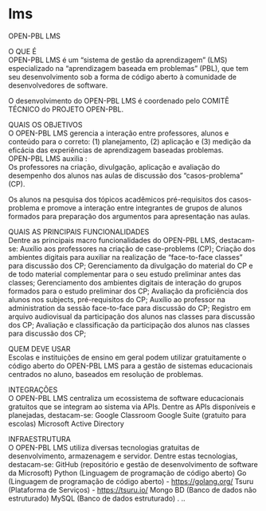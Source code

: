 # lms
OPEN-PBL LMS

O QUE É<br>
OPEN-PBL LMS é um “sistema de gestão da aprendizagem” (LMS) especializado na “aprendizagem baseada em problemas” (PBL), que tem seu desenvolvimento sob a forma de código aberto à comunidade de desenvolvedores de software. 

O desenvolvimento do OPEN-PBL LMS é coordenado pelo COMITÊ TÉCNICO do PROJETO OPEN-PBL.

QUAIS OS OBJETIVOS<br>
O OPEN-PBL LMS gerencia a interação entre professores, alunos e conteúdo para o correto: (1) planejamento, (2) aplicação e (3) medição da eficácia das experiências de aprendizagem baseadas problemas.<br>
OPEN-PBL LMS auxilia :<br>
Os professores na criação, divulgação, aplicação e avaliação do desempenho dos alunos nas aulas de discussão dos “casos-problema” (CP).<br>

Os alunos na pesquisa dos tópicos acadêmicos pré-requisitos dos casos-problema e promove a interação entre integrantes de grupos de alunos formados para preparação dos argumentos para apresentação nas aulas.<br>

QUAIS AS PRINCIPAIS FUNCIONALIDADES<br>
Dentre as principais macro funcionalidades do OPEN-PBL LMS, destacam-se:
Auxílio aos professores na criação de case-problems (CP);
Criação dos ambientes digitais para auxiliar na realização de “face-to-face classes” para discussão dos CP;
Gerenciamento da divulgação do material do CP e de todo material complementar para o seu estudo preliminar antes das classes;
Gerenciamento dos ambientes digitais de interação do grupos formados para o estudo preliminar dos CP;
Avaliação da proficiência dos alunos nos subjects, pré-requisitos do CP;
Auxílio ao professor na administration da sessão face-to-face para discussão do CP;
Registro em arquivo audiovisual da participação dos alunos nas classes para discussão dos CP;
Avaliação e classificação da participação dos alunos nas classes para discussão dos CP;

QUEM DEVE USAR<br>
Escolas e instituições de ensino em geral podem utilizar gratuitamente o código aberto do OPEN-PBL LMS para a gestão de sistemas educacionais centrados no aluno, baseados em resolução de problemas. 

INTEGRAÇÕES<br>
O OPEN-PBL LMS centraliza um ecossistema de software educacionais gratuitos que se integram ao sistema via APIs. 
Dentre as APIs disponíveis e planejadas, destacam-se:
Google Classroom 
Google Suite (gratuito para escolas)
Microsoft Active Directory 
<outros>    

INFRAESTRUTURA<br>
O OPEN-PBL LMS utiliza diversas tecnologias gratuitas de desenvolvimento, armazenagem e servidor. 
Dentre estas tecnologias, destacam-se:
  GitHub (repositório e gestão de desenvolvimento de software da Microsoft) 
  Python (Linguagem de programação de código aberto)
  Go (Linguagem de programação de código aberto) - https://golang.org/
  Tsuru (Plataforma de Serviços) - https://tsuru.io/
  Mongo BD (Banco de dados não estruturado) 
  MySQL (Banco de dados estruturado)
. ..

